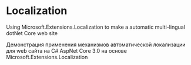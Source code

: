 # Localization
Using Microsoft.Extensions.Localization to make a automatic multi-lingual dotNet Core web site

Демонстрация применения механизмов автоматической локализации для web сайта на C# AspNet Core 3.0 на основе Microsoft.Extensions.Localization
